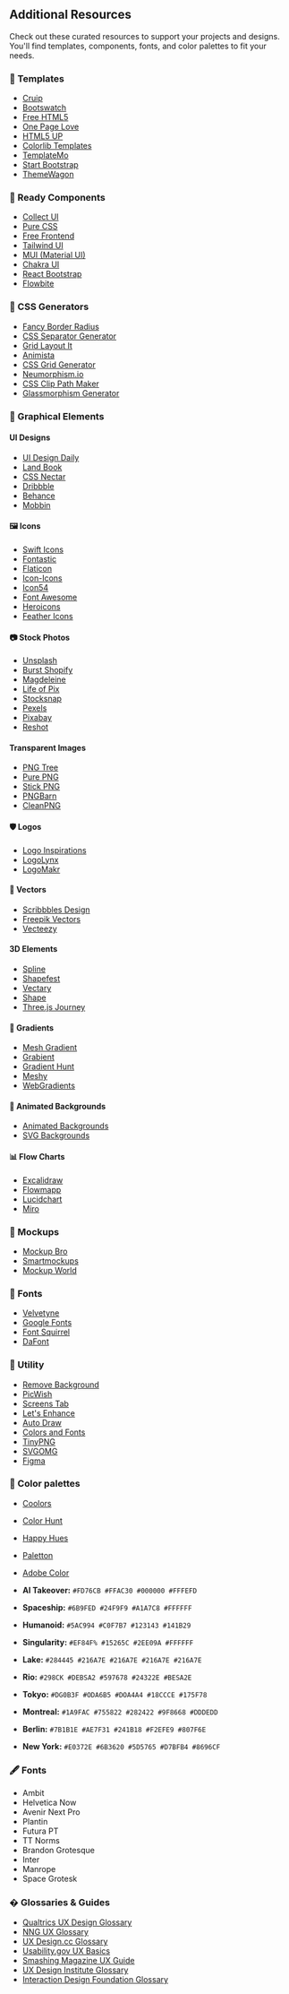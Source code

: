 
## Additional Resources

Check out these curated resources to support your projects and designs. You'll find templates, components, fonts, and color palettes to fit your needs.

### 📄 Templates

- [Cruip](https://cruip.com/)
- [Bootswatch](https://bootswatch.com/)
- [Free HTML5](https://freehtml5.co/)
- [One Page Love](https://onepagelove.com/)
- [HTML5 UP](https://html5up.net/)
- [Colorlib Templates](https://colorlib.com/wp/templates/)
- [TemplateMo](https://templatemo.com/)
- [Start Bootstrap](https://startbootstrap.com/)
- [ThemeWagon](https://themewagon.com/)

### 🧩 Ready Components

- [Collect UI](https://collectui.com/)
- [Pure CSS](https://purecss.io/start/)
- [Free Frontend](https://freefrontend.com/)
- [Tailwind UI](https://tailwindui.com/)
- [MUI (Material UI)](https://mui.com/)
- [Chakra UI](https://chakra-ui.com/)
- [React Bootstrap](https://react-bootstrap.github.io/)
- [Flowbite](https://flowbite.com/)

### 🎨 CSS Generators

- [Fancy Border Radius](https://9elements.github.io/fancy-border-radius/)
- [CSS Separator Generator](https://wweb.dev/resources/css-separator-generator/)
- [Grid Layout It](https://grid.layoutit.com/)
- [Animista](https://animista.net/)
- [CSS Grid Generator](https://cssgrid-generator.netlify.app/)
- [Neumorphism.io](https://neumorphism.io/)
- [CSS Clip Path Maker](https://bennettfeely.com/clippy/)
- [Glassmorphism Generator](https://hype4.academy/tools/glassmorphism-generator)

### 🎨 Graphical Elements

#### UI Designs

- [UI Design Daily](https://uidesigndaily.com/)
- [Land Book](https://land-book.com/)
- [CSS Nectar](https://cssnectar.com/)
- [Dribbble](https://dribbble.com/)
- [Behance](https://www.behance.net/)
- [Mobbin](https://mobbin.com/)

#### 🖼️ Icons

- [Swift Icons](https://www.swifticons.com)
- [Fontastic](https://fontastic.me/)
- [Flaticon](https://www.flaticon.com/)
- [Icon-Icons](https://icon-icons.com/)
- [Icon54](https://icon54.com/)
- [Font Awesome](https://fontawesome.com/)
- [Heroicons](https://heroicons.com/)
- [Feather Icons](https://feathericons.com/)

#### 📷 Stock Photos

- [Unsplash](https://unsplash.com/)
- [Burst Shopify](https://burst.shopify.com/)
- [Magdeleine](https://magdeleine.co/browse/)
- [Life of Pix](https://www.lifeofpix.com/)
- [Stocksnap](https://stocksnap.io/)
- [Pexels](https://www.pexels.com/)
- [Pixabay](https://pixabay.com/)
- [Reshot](https://www.reshot.com/)

#### Transparent Images

- [PNG Tree](https://pngtree.com/)
- [Pure PNG](https://purepng.com/)
- [Stick PNG](https://www.stickpng.com/)
- [PNGBarn](https://www.pngbarn.com/)
- [CleanPNG](https://www.cleanpng.com/)

#### 🛡️ Logos

- [Logo Inspirations](https://www.logoinspirations.co/)
- [LogoLynx](https://www.logolynx.com/)
- [LogoMakr](https://logomakr.com/)

#### 🎡 Vectors

- [Scribbbles Design](https://www.scribbbles.design/)
- [Freepik Vectors](https://www.freepik.com/vectors)
- [Vecteezy](https://www.vecteezy.com/)

#### 3D Elements

- [Spline](https://spline.design/)
- [Shapefest](https://www.shapefest.com/)
- [Vectary](https://www.vectary.com/)
- [Shape](https://shape.so/)
- [Three.js Journey](https://threejs-journey.com/)

#### 🌈 Gradients

- [Mesh Gradient](https://meshgradient.com/)
- [Grabient](https://www.grabient.com/)
- [Gradient Hunt](https://gradienthunt.com/)
- [Meshy](https://meshy.uxie.io/)
- [WebGradients](https://webgradients.com/)

#### 🌊 Animated Backgrounds

- [Animated Backgrounds](https://animatedbackgrounds.me/)
- [SVG Backgrounds](https://www.svgbackgrounds.com/)

#### 📊 Flow Charts

- [Excalidraw](https://excalidraw.com/)
- [Flowmapp](https://www.flowmapp.com/)
- [Lucidchart](https://www.lucidchart.com/)
- [Miro](https://miro.com/)

### 🎨 Mockups

- [Mockup Bro](https://mockupbro.com/)
- [Smartmockups](https://smartmockups.com/)
- [Mockup World](https://www.mockupworld.co/)

### 🎵 Fonts

- [Velvetyne](http://velvetyne.fr/)
- [Google Fonts](https://fonts.google.com/)
- [Font Squirrel](https://www.fontsquirrel.com/)
- [DaFont](https://www.dafont.com/)

### 🔧 Utility

- [Remove Background](https://www.remove.bg/de)
- [PicWish](https://picwish.com)
- [Screens Tab](https://www.screenstab.com/editor/)
- [Let's Enhance](https://letsenhance.io/)
- [Auto Draw](https://www.autodraw.com/)
- [Colors and Fonts](https://www.colorsandfonts.com/)
- [TinyPNG](https://tinypng.com/)
- [SVGOMG](https://jakearchibald.github.io/svgomg/)
- [Figma](https://www.figma.com/)

### 🎨 Color palettes

- [Coolors](https://coolors.co/)
- [Color Hunt](https://colorhunt.co/)
- [Happy Hues](https://www.happyhues.co/)
- [Paletton](https://paletton.com/)
- [Adobe Color](https://color.adobe.com/)

- **AI Takeover:** `#FD76CB #FFAC30 #000000 #FFFEFD`
- **Spaceship:** `#6B9FED #24F9F9 #A1A7C8 #FFFFFF`
- **Humanoid:** `#5AC994 #C0F7B7 #123143 #141B29`
- **Singularity:** `#EF84F% #15265C #2EE09A #FFFFFF`
- **Lake:** `#284445 #216A7E #216A7E #216A7E #216A7E`
- **Rio:** `#298CK #DEBSA2 #597678 #24322E #BESA2E`
- **Tokyo:** `#DG0B3F #ODA6B5 #DOA4A4 #18CCCE #175F78`
- **Montreal:** `#1A9FAC #755822 #282422 #9F8668 #DDDEDD`
- **Berlin:** `#7B1B1E #AE7F31 #241B18 #F2EFE9 #807F6E`
- **New York:** `#E0372E #6B3620 #5D5765 #D7BFB4 #8696CF`

### 🖋️ Fonts

- Ambit
- Helvetica Now
- Avenir Next Pro
- Plantin
- Futura PT
- TT Norms
- Brandon Grotesque
- Inter
- Manrope
- Space Grotesk

### � Glossaries & Guides

- [Qualtrics UX Design Glossary](https://www.qualtrics.com/blog/ux-design-glossary/)
- [NNG UX Glossary](https://www.nngroup.com/articles/ux-glossary/)
- [UX Design.cc Glossary](https://uxdesign.cc/the-ux-glossary-5c30c4e2c8b6)
- [Usability.gov UX Basics](https://www.usability.gov/what-and-why/user-experience.html)
- [Smashing Magazine UX Guide](https://www.smashingmagazine.com/guides/ux-design/)
- [UX Design Institute Glossary](https://www.uxdesigninstitute.com/resources/ux-glossary/)
- [Interaction Design Foundation Glossary](https://www.interaction-design.org/literature/topics/ux-glossary)
